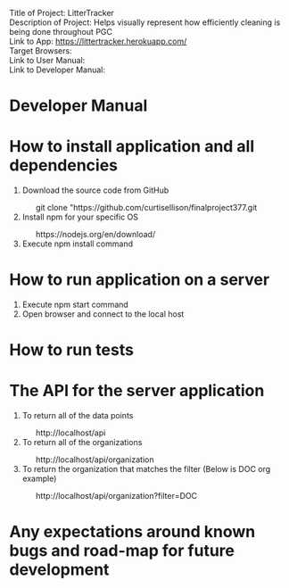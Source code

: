 Title of Project: LitterTracker <br/>
Description of Project: Helps visually represent how efficiently cleaning is being done throughout PGC <br/>
Link to App: https://littertracker.herokuapp.com/ <br/>
Target Browsers:  <br/>
Link to User Manual: <br/>
Link to Developer Manual:  <br/>

# Developer Manual
<h1>How to install application and all dependencies</h1>
  <ol>
    <li>Download the source code from GitHub</li>
      <ul>git clone "https://github.com/curtisellison/finalproject377.git</ul>
    <li>Install npm for your specific OS</li>
      <ul> https://nodejs.org/en/download/ </ul>
    <li>Execute npm install command</li>
  </ol>
<h1>How to run application on a server </h1>
  <ol>
    <li>Execute npm start command</li>
    <li>Open browser and connect to the local host</li>
  </ol>
<h1>How to run tests </h1>
<h1>The API for the server application </h1>  
  <ol>
    <li>To return all of the data points</li>
      <ul> http://localhost/api </ul>
    <li>To return all of the organizations</li>
      <ul> http://localhost/api/organization </ul>
    <li>To return the organization that matches the filter (Below is DOC org example)</li>
      <ul> http://localhost/api/organization?filter=DOC </ul>
  </ol>
<h1>Any expectations around known bugs and road-map for future development </h1>
